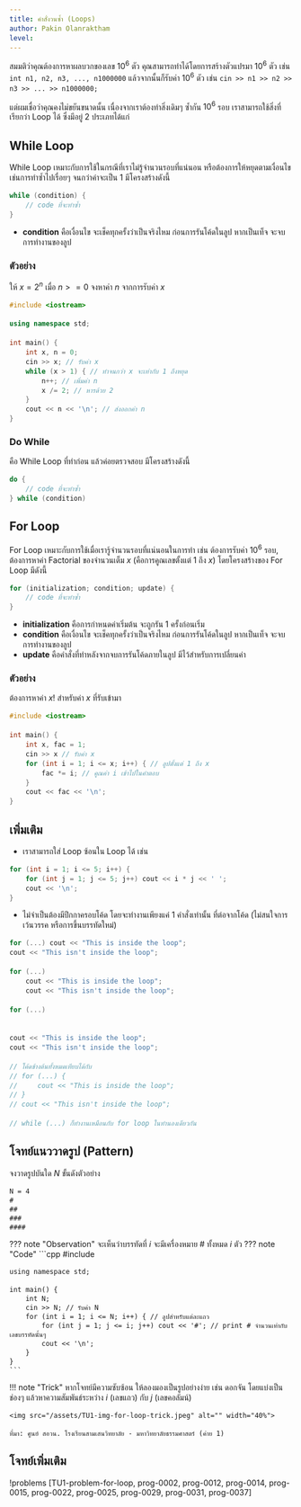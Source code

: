 ```yaml
---
title: คำสั่งวนซ้ำ (Loops)
author: Pakin Olanraktham
level:
---
```


สมมติว่าคุณต้องการหาผลบวกของเลข $10^6$ ตัว คุณสามารถทำได้โดยการสร้างตัวแปรมา $10^6$ ตัว เช่น `int n1, n2, n3, ..., n1000000` แล้วจากนั้นก็รับค่า $10^6$ ตัว เช่น `cin >> n1 >> n2 >> n3 >> ... >> n1000000;`

แต่ผมเชื่อว่าคุณคงไม่ขยันขนาดนั้น เนื่องจากเราต้องทำสิ่งเดิมๆ ซ้ำกัน $10^6$ รอบ เราสามารถใช้สิ่งที่เรียกว่า Loop ได้ ซึ่งมีอยู่ 2 ประเภทได้แก่

## While Loop

While Loop เหมาะกับการใช้ในกรณีที่เราไม่รู้จำนวนรอบที่แน่นอน หรือต้องการให้หยุดตามเงื่อนไข เช่นการทำซ้ำไปเรื่อยๆ จนกว่าค่าจะเป็น 1 มีโครงสร้างดังนี้

```cpp
while (condition) {
    // code ที่จะทำซ้ำ
}
```

- **condition** คือเงื่อนไข จะเช็คทุกครั้งว่าเป็นจริงไหม ก่อนการรันโค้ดในลูป หากเป็นเท็จ จะจบการทำงานของลูป

### ตัวอย่าง

ให้ $x= 2^n$ เมื่อ $n >= 0$ จงหาค่า $n$ จากการรับค่า $x$

```cpp
#include <iostream>

using namespace std;

int main() {
    int x, n = 0;
    cin >> x; // รับค่า x
    while (x > 1) { // ทำจนกว่า x จะเท่ากับ 1 ถึงหยุด
        n++; // เพิ่มค่า n
        x /= 2; // หารด้วย 2
    }
    cout << n << '\n'; // ส่งออกค่า n
}
```

### Do While

คือ ​While Loop ที่ทำก่อน แล้วค่อยตรวจสอบ มีโครงสร้างดังนี้

```cpp
do {
    // code ที่จะทำซ้ำ
} while (condition)
```

## For Loop

For Loop เหมาะกับการใช้เมื่อเรารู้จำนวนรอบที่แน่นอนในการทำ เช่น ต้องการรับค่า $10^6$ รอบ, ต้องการหาค่า Factorial ของจำนวนเต็ม $x$ (คือการคูณเลขตั้งแต่ 1 ถึง $x$) โดยโครงสร้างของ For Loop มีดังนี้

```cpp
for (initialization; condition; update) {
    // code ที่จะทำซ้ำ
}
```

- **initialization** คือการกำหนดค่าเริ่มต้น จะถูกรัน 1 ครั้งก่อนเริ่ม
- **condition** คือเงื่อนไข จะเช็คทุกครั้งว่าเป็นจริงไหม ก่อนการรันโค้ดในลูป หากเป็นเท็จ จะจบการทำงานของลูป
- **update** คือคำสั่งที่ทำหลังจากจบการรันโค้ดภายในลูป มีไว้สำหรับการเปลี่ยนค่า

### ตัวอย่าง

ต้องการหาค่า $x!$ สำหรับค่า $x$ ที่รับเข้ามา

```cpp
#include <iostream>

int main() {
    int x, fac = 1;
    cin >> x // รับค่า x
    for (int i = 1; i <= x; i++) { // ลูปตั้งแต่ 1 ถึง x
        fac *= i; // คูณค่า i เข้าไปในคำตอบ
    }
    cout << fac << '\n';
}
```

## เพิ่มเติม

- เราสามารถใส่ Loop ซ้อนใน Loop ได้ เช่น

```cpp
for (int i = 1; i <= 5; i++) {
    for (int j = 1; j <= 5; j++) cout << i * j << ' ';
    cout << '\n';
}
```

- ไม่จำเป็นต้องมีปีกกาครอบโค้ด โดยจะทำงานเพียงแค่ 1 คำสั่งเท่านั้น ที่ต่อจากโค้ด (ไม่สนใจการเว้นวรรค หรือการขึ้นบรรทัดใหม่)

```cpp
for (...) cout << "This is inside the loop";
cout << "This isn't inside the loop";

for (...)
    cout << "This is inside the loop";
    cout << "This isn't inside the loop";

for (...)


cout << "This is inside the loop";
cout << "This isn't inside the loop";

// โค้ดข้างต้นทั้งหมดเทียบได้กับ
// for (...) {
//     cout << "This is inside the loop";
// }
// cout << "This isn't inside the loop";

// while (...) ก็ทำงานเหมือนกับ for loop ในทำนองเดียวกัน
```

## โจทย์แนววาดรูป (Pattern)

จงวาดรูปบันใด $N$ ขั้นดังตัวอย่าง

```
N = 4
#
##
###
####
```

??? note "Observation"
    จะเห็นว่าบรรทัดที่ $i$ จะมีเครื่องหมาย # ทั้งหมด $i$ ตัว
??? note "Code"
    ```cpp
    #include <iostream>

    using namespace std;

    int main() {
        int N;
        cin >> N; // รับค่า N
        for (int i = 1; i <= N; i++) { // ลูปสำหรับแต่ละแถว
            for (int j = 1; j <= i; j++) cout << '#'; // print # จำนวนเท่ากับเลขบรรทัดนั้นๆ
            cout << '\n';
        }
    }
    ```

!!! note "Trick"
    หากโจทย์มีความซับซ้อน ให้ลองมองเป็นรูปอย่างง่าย เช่น ดอกจัน โดยแบ่งเป็นช่องๆ แล้วหาความสัมพันธ์ระหว่าง $i$ (เลขแถว) กับ $j$ (เลขคอลัมน์)

    <img src="/assets/TU1-img-for-loop-trick.jpeg" alt="" width="40%"> 
    
    ที่มา: ศูนย์ สอวน. โรงเรียนสามเสนวิทยาลัย - มหาวิทยาลัยธรรมศาสตร์ (ค่าย 1)

## โจทย์เพิ่มเติม

!problems [TU1-problem-for-loop, prog-0002, prog-0012, prog-0014, prog-0015, prog-0022, prog-0025, prog-0029, prog-0031, prog-0037]
